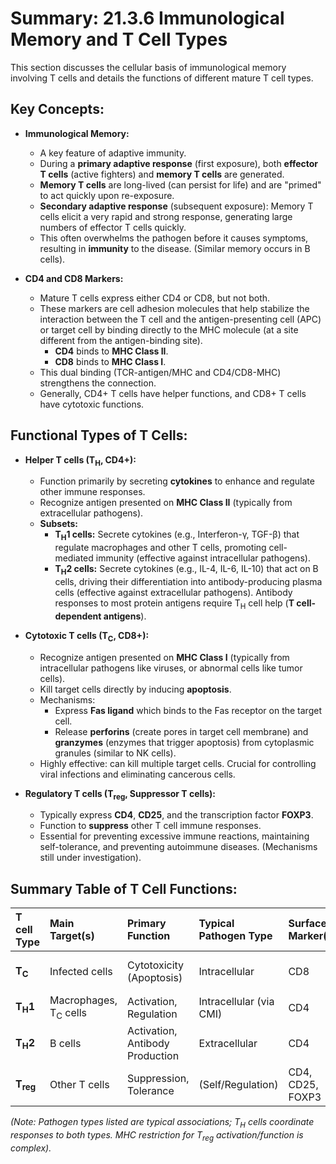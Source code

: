 # Summary: 21.3.6 Immunological Memory and T Cell Types

This section discusses the cellular basis of immunological memory involving T cells and details the functions of different mature T cell types.

## Key Concepts:

*   **Immunological Memory:**
    *   A key feature of adaptive immunity.
    *   During a **primary adaptive response** (first exposure), both **effector T cells** (active fighters) and **memory T cells** are generated.
    *   **Memory T cells** are long-lived (can persist for life) and are "primed" to act quickly upon re-exposure.
    *   **Secondary adaptive response** (subsequent exposure): Memory T cells elicit a very rapid and strong response, generating large numbers of effector T cells quickly.
    *   This often overwhelms the pathogen before it causes symptoms, resulting in **immunity** to the disease. (Similar memory occurs in B cells).

*   **CD4 and CD8 Markers:**
    *   Mature T cells express either CD4 or CD8, but not both.
    *   These markers are cell adhesion molecules that help stabilize the interaction between the T cell and the antigen-presenting cell (APC) or target cell by binding directly to the MHC molecule (at a site different from the antigen-binding site).
        *   **CD4** binds to **MHC Class II**.
        *   **CD8** binds to **MHC Class I**.
    *   This dual binding (TCR-antigen/MHC and CD4/CD8-MHC) strengthens the connection.
    *   Generally, CD4+ T cells have helper functions, and CD8+ T cells have cytotoxic functions.

## Functional Types of T Cells:

*   **Helper T cells (T<sub>H</sub>, CD4+):**
    *   Function primarily by secreting **cytokines** to enhance and regulate other immune responses.
    *   Recognize antigen presented on **MHC Class II** (typically from extracellular pathogens).
    *   **Subsets:**
        *   **T<sub>H</sub>1 cells:** Secrete cytokines (e.g., Interferon-γ, TGF-β) that regulate macrophages and other T cells, promoting cell-mediated immunity (effective against intracellular pathogens).
        *   **T<sub>H</sub>2 cells:** Secrete cytokines (e.g., IL-4, IL-6, IL-10) that act on B cells, driving their differentiation into antibody-producing plasma cells (effective against extracellular pathogens). Antibody responses to most protein antigens require T<sub>H</sub> cell help (**T cell-dependent antigens**).

*   **Cytotoxic T cells (T<sub>C</sub>, CD8+):**
    *   Recognize antigen presented on **MHC Class I** (typically from intracellular pathogens like viruses, or abnormal cells like tumor cells).
    *   Kill target cells directly by inducing **apoptosis**.
    *   Mechanisms:
        *   Express **Fas ligand** which binds to the Fas receptor on the target cell.
        *   Release **perforins** (create pores in target cell membrane) and **granzymes** (enzymes that trigger apoptosis) from cytoplasmic granules (similar to NK cells).
    *   Highly effective: can kill multiple target cells. Crucial for controlling viral infections and eliminating cancerous cells.

*   **Regulatory T cells (T<sub>reg</sub>, Suppressor T cells):**
    *   Typically express **CD4**, **CD25**, and the transcription factor **FOXP3**.
    *   Function to **suppress** other T cell immune responses.
    *   Essential for preventing excessive immune reactions, maintaining self-tolerance, and preventing autoimmune diseases. (Mechanisms still under investigation).

## Summary Table of T Cell Functions:

| T cell Type | Main Target(s) | Primary Function        | Typical Pathogen Type | Surface Marker(s) | MHC Restriction | Key Cytokines/Mediators                 |
| :---------- | :------------- | :---------------------- | :-------------------- | :---------------- | :-------------- | :-------------------------------------- |
| **T<sub>C</sub>**   | Infected cells | Cytotoxicity (Apoptosis) | Intracellular         | CD8               | Class I         | Perforins, Granzymes, Fas Ligand        |
| **T<sub>H</sub>1**  | Macrophages, T<sub>C</sub> cells | Activation, Regulation  | Intracellular (via CMI) | CD4               | Class II        | Interferon-γ (IFN-γ), TGF-β           |
| **T<sub>H</sub>2**  | B cells        | Activation, Antibody Production | Extracellular         | CD4               | Class II        | IL-4, IL-5, IL-6, IL-10, IL-13        |
| **T<sub>reg</sub>** | Other T cells  | Suppression, Tolerance  | (Self/Regulation)     | CD4, CD25, FOXP3  | Class II (?)    | TGF-β, IL-10                            |

*(Note: Pathogen types listed are typical associations; T<sub>H</sub> cells coordinate responses to both types. MHC restriction for T<sub>reg</sub> activation/function is complex).*
